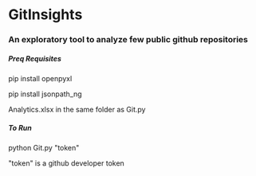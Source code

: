 # GitInsights

### An exploratory tool to analyze few public github repositories

##### Preq Requisites

pip install openpyxl</br>

pip install jsonpath_ng </br>

Analytics.xlsx in the same folder as Git.py

##### To Run

python Git.py "token" 
  
  "token" is a github developer token
